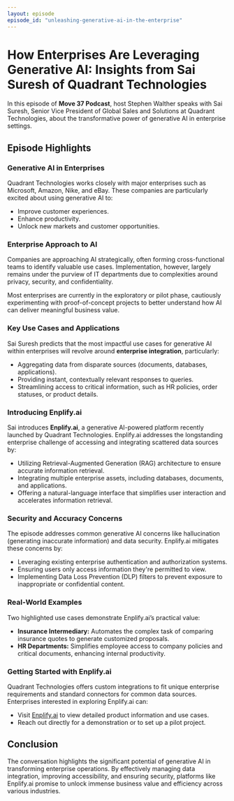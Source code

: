 ```yaml
---
layout: episode
episode_id: "unleashing-generative-ai-in-the-enterprise"
---
```


# How Enterprises Are Leveraging Generative AI: Insights from Sai Suresh of Quadrant Technologies

In this episode of **Move 37 Podcast**, host Stephen Walther speaks with Sai Suresh, Senior Vice President of Global Sales and Solutions at Quadrant Technologies, about the transformative power of generative AI in enterprise settings.

## Episode Highlights

### Generative AI in Enterprises
Quadrant Technologies works closely with major enterprises such as Microsoft, Amazon, Nike, and eBay. These companies are particularly excited about using generative AI to:
- Improve customer experiences.
- Enhance productivity.
- Unlock new markets and customer opportunities.

### Enterprise Approach to AI
Companies are approaching AI strategically, often forming cross-functional teams to identify valuable use cases. Implementation, however, largely remains under the purview of IT departments due to complexities around privacy, security, and confidentiality.

Most enterprises are currently in the exploratory or pilot phase, cautiously experimenting with proof-of-concept projects to better understand how AI can deliver meaningful business value.

### Key Use Cases and Applications
Sai Suresh predicts that the most impactful use cases for generative AI within enterprises will revolve around **enterprise integration**, particularly:
- Aggregating data from disparate sources (documents, databases, applications).
- Providing instant, contextually relevant responses to queries.
- Streamlining access to critical information, such as HR policies, order statuses, or product details.

### Introducing Enplify.ai
Sai introduces **Enplify.ai**, a generative AI-powered platform recently launched by Quadrant Technologies. Enplify.ai addresses the longstanding enterprise challenge of accessing and integrating scattered data sources by:
- Utilizing Retrieval-Augmented Generation (RAG) architecture to ensure accurate information retrieval.
- Integrating multiple enterprise assets, including databases, documents, and applications.
- Offering a natural-language interface that simplifies user interaction and accelerates information retrieval.

### Security and Accuracy Concerns
The episode addresses common generative AI concerns like hallucination (generating inaccurate information) and data security. Enplify.ai mitigates these concerns by:
- Leveraging existing enterprise authentication and authorization systems.
- Ensuring users only access information they're permitted to view.
- Implementing Data Loss Prevention (DLP) filters to prevent exposure to inappropriate or confidential content.

### Real-World Examples
Two highlighted use cases demonstrate Enplify.ai’s practical value:
- **Insurance Intermediary:** Automates the complex task of comparing insurance quotes to generate customized proposals.
- **HR Departments:** Simplifies employee access to company policies and critical documents, enhancing internal productivity.

### Getting Started with Enplify.ai
Quadrant Technologies offers custom integrations to fit unique enterprise requirements and standard connectors for common data sources. Enterprises interested in exploring Enplify.ai can:
- Visit [Enplify.ai](https://enplify.ai) to view detailed product information and use cases.
- Reach out directly for a demonstration or to set up a pilot project.

## Conclusion
The conversation highlights the significant potential of generative AI in transforming enterprise operations. By effectively managing data integration, improving accessibility, and ensuring security, platforms like Enplify.ai promise to unlock immense business value and efficiency across various industries.

